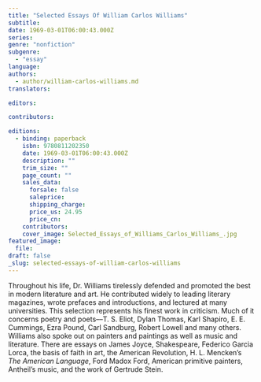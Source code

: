 ```yaml
---
title: "Selected Essays Of William Carlos Williams"
subtitle:
date: 1969-03-01T06:00:43.000Z
series:
genre: "nonfiction"
subgenre:
  - "essay"
language:
authors:
  - author/william-carlos-williams.md
translators:

editors:

contributors:

editions:
  - binding: paperback
    isbn: 9780811202350
    date: 1969-03-01T06:00:43.000Z
    description: ""
    trim_size: ""
    page_count: ""
    sales_data:
      forsale: false
      saleprice:
      shipping_charge:
      price_us: 24.95
      price_cn:
    contributors:
    cover_image: Selected_Essays_of_Williams_Carlos_Williams_.jpg
featured_image:
  file:
draft: false
_slug: selected-essays-of-william-carlos-williams
---
```


Throughout his life, Dr. Williams tirelessly defended and promoted the best in modern literature and art. He contributed widely to leading literary magazines, wrote prefaces and introductions, and lectured at many universities. This selection represents his finest work in criticism. Much of it concerns poetry and poets––T. S. Eliot, Dylan Thomas, Karl Shapiro, E. E. Cummings, Ezra Pound, Carl Sandburg, Robert Lowell and many others. Williams also spoke out on painters and paintings as well as music and literature. There are essays on James Joyce, Shakespeare, Federico Garcia Lorca, the basis of faith in art, the American Revolution, H. L. Mencken’s _The American Language_, Ford Madox Ford, American primitive painters, Antheil’s music, and the work of Gertrude Stein.


